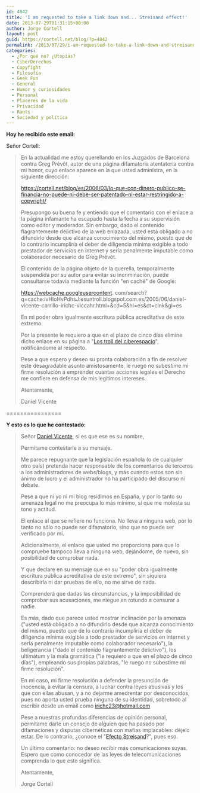 ```yaml
---
id: 4842
title: 'I am requested to take a link down and... Streisand effect!'
date: 2013-07-29T01:31:15+00:00
author: Jorge Cortell
layout: post
guid: https://cortell.net/blog/?p=4842
permalink: /2013/07/29/i-am-requested-to-take-a-link-down-and-streisand-effect/
categories:
  - ¿Por qué no? ¿Utopías?
  - CiberDerechos
  - Copyfight
  - Filosofí­a
  - Geek Fun
  - General
  - Humor y curiosidades
  - Personal
  - Placeres de la vida
  - Privacidad
  - Rants
  - Sociedad y polí­tica
---
```

**Hoy he recibido este email:**

Señor Cortell:

> En la actualidad me estoy querellando en los Juzgados de Barcelona contra Greg Prévôt, autor de una página difamatoria atentatoria contra mi honor, cuyo enlace aparece en la que usted administra, en la siguiente dirección:
> 
> <a title="https://cortell.net/blog/es/2006/03/lo-que-con-dinero-publico-se-financia-no-puede-ni-debe-ser-patentado-ni-estar-restringido-a-copyright/" href="https://cortell.net/blog/es/2006/03/lo-que-con-dinero-publico-se-financia-no-puede-ni-debe-ser-patentado-ni-estar-restringido-a-copyright/" target="_blank">https://cortell.net/blog/es/2006/03/lo-que-con-dinero-publico-se-financia-no-puede-ni-debe-ser-patentado-ni-estar-restringido-a-copyright/</a>
> 
> Presupongo su buena fe y entiendo que el comentario con el enlace a la página infamante ha escapado hasta la fecha a su supervisión como editor y moderador. Sin embargo, dado el contenido flagrantemente delictivo de la web enlazada, usted está obligado a no difundirlo desde que alcanza conocimiento del mismo, puesto que de lo contrario incumpliría el deber de diligencia mínima exigible a todo prestador de servicios en internet y sería penalmente imputable como colaborador necesario de Greg Prévôt.
> 
> El contenido de la página objeto de la querella, temporalmente suspendida por su autor para evitar su incriminación, puede consultarse todavía mediante la función "en caché" de Google:
> 
> https://webcache.googleusercontent. com/search?q=cache:ivHIoHvPdhsJ:esuntroll.blogspot.com.es/2005/06/daniel-vicente-carrillo-irichc-viccahr.html+&cd=5&hl=es&ct=clnk&gl=es
> 
> En mi poder obra igualmente escritura pública acreditativa de este extremo.
> 
> Por la presente le requiero a que en el plazo de cinco días elimine dicho enlace en su página a "<a title="https://www.google.com/search?q=los+trolls+del+cyberespacio" href="https://www.google.com/search?q=los+trolls+del+cyberespacio" target="_blank">Los troll del ciberespacio</a>", notificándome al respecto.
> 
> Pese a que espero y deseo su pronta colaboración a fin de resolver este desagradable asunto amistosamente, le ruego no subestime mi firme resolución a emprender cuantas acciones legales el Derecho me confiere en defensa de mis legítimos intereses.
> 
> Atentamente,
> 
> Daniel Vicente

================

**Y esto es lo que he contestado:**

> Señor <a title="https://www.google.com/search?q=daniel+vicente+carrillo" href="https://www.google.com/search?q=daniel+vicente+carrillo" target="_blank">Daniel Vicente</a>, si es que ese es su nombre,
> 
> Permítame contestarle a su mensaje.
> 
> Me parece repugnante que la legislación española (o de cualquier otro país) pretenda hacer responsable de los comentarios de terceros a los administradores de webs/blogs, y más cuando estos son sin ánimo de lucro y el administrador no ha participado del discurso ni debate.
> 
> Pese a que ni yo ni mi blog residimos en España, y por lo tanto su amenaza legal no me preocupa lo más mínimo, sí que me molesta su tono y actitud.
> 
> El enlace al que se refiere no funciona. No lleva a ninguna web, por lo tanto no sólo no puede ser difamatorio, sino que no puede ser verificado por mí.
> 
> Adicionalmente, el enlace que usted me proporciona para que lo compruebe tampoco lleva a ninguna web, dejándome, de nuevo, sin posibilidad de comprobar nada.
> 
> Y que declare en su mensaje que en su "poder obra igualmente escritura pública acreditativa de este extremo", sin siquiera describirla ni dar pruebas de ello, no me sirve de nada.
> 
> Comprenderá que dadas las circunstancias, y la imposibilidad de comprobar sus acusaciones, me niegue en rotundo a censurar a nadie.
> 
> Es más, dado que parece usted mostrar inclinación por la amenaza ("usted está obligado a no difundirlo desde que alcanza conocimiento del mismo, puesto que de lo contrario incumpliría el deber de diligencia mínima exigible a todo prestador de servicios en internet y sería penalmente imputable como colaborador necesario"), la beligerancia ("dado el contenido flagrantemente delictivo"), los ultimátum y la mala gramática ("le requiero a que en el plazo de cinco días"), empleando sus propias palabras, "le ruego no subestime mi firme resolución".
> 
> En mi caso, mi firme resolución a defender la presunción de inocencia, a evitar la censura, a luchar contra leyes abusivas y los que con ellas abusan, y a no dejarme amedrentar por desconocidos, pues no aporta usted prueba ninguna de su identidad, sobretodo al escribir desde un email como <a title="mailto:irichc23@hotmail.com" href="mailto:irichc23@hotmail.com" target="_blank">irichc23@hotmail.com</a>
> 
> Pese a nuestras profundas diferencias de opinión personal, permítame darle un consejo de alguien que ha pasado por difamaciones y disputas cibernéticas con mafias implacables: déjelo estar. De lo contrario, ¿conoce el "<a title="https://es.wikipedia.org/wiki/Efecto_Streisand" href="https://es.wikipedia.org/wiki/Efecto_Streisand" target="_blank">Efecto Streisand</a>?", pues eso.
> 
> Un último comentario: no deseo recibir más comunicaciones suyas. Espero que como conocedor de las leyes de telecomunicaciones comprenda lo que esto significa.
> 
> Atentamente,
> 
> Jorge Cortell